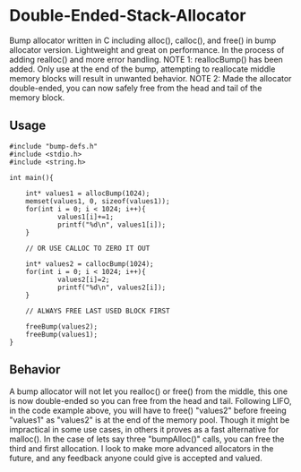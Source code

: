 # Double-Ended-Stack-Allocator
Bump allocator written in C including alloc(), calloc(), and free() in bump allocator version. Lightweight and great on performance. In the process of adding realloc() and more error handling. 
NOTE 1: reallocBump() has been added. Only use at the end of the bump, attempting to reallocate middle memory blocks will result in unwanted behavior. 
NOTE 2: Made the allocator double-ended, you can now safely free from the head and tail of the memory block.
## Usage
    #include "bump-defs.h" 
    #include <stdio.h> 
    #include <string.h> 

    int main(){

        int* values1 = allocBump(1024); 
        memset(values1, 0, sizeof(values1));
        for(int i = 0; i < 1024; i++){
                values1[i]+=1;
                printf("%d\n", values1[i]); 
        } 

        // OR USE CALLOC TO ZERO IT OUT 

        int* values2 = callocBump(1024); 
        for(int i = 0; i < 1024; i++){
                values2[i]=2;
                printf("%d\n", values2[i]);
        } 

        // ALWAYS FREE LAST USED BLOCK FIRST 

        freeBump(values2);
        freeBump(values1); 
    } 
## Behavior 
A bump allocator will not let you realloc() or free() from the middle, this one is now double-ended so you can free from the head and tail. Following LIFO, in the code example above, you will have to free() "values2" before freeing "values1" as "values2" is at the end of the memory pool. Though it might be impractical in some use cases, in others it proves as a fast alternative for malloc(). In the case of lets say three "bumpAlloc()" calls, you can free the third and first allocation. I look to make more advanced allocators in the future, and any feedback anyone could give is accepted and valued. 
